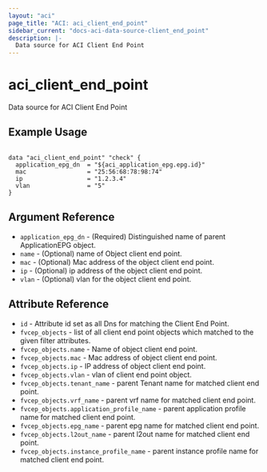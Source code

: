 ```yaml
---
layout: "aci"
page_title: "ACI: aci_client_end_point"
sidebar_current: "docs-aci-data-source-client_end_point"
description: |-
  Data source for ACI Client End Point
---
```


# aci_client_end_point #
Data source for ACI Client End Point

## Example Usage ##

```hcl

data "aci_client_end_point" "check" {
  application_epg_dn  = "${aci_application_epg.epg.id}"
  mac                 = "25:56:68:78:98:74"
  ip                  = "1.2.3.4"
  vlan                = "5"
}

```


## Argument Reference ##
* `application_epg_dn` - (Required) Distinguished name of parent ApplicationEPG object.
* `name` - (Optional) name of Object client end point.
* `mac` - (Optional) Mac address of the object client end point.
* `ip` - (Optional) ip address of the object client end point.
* `vlan` - (Optional) vlan for the object client end point.



## Attribute Reference

* `id` - Attribute id set as all Dns for matching the Client End Point.
* `fvcep_objects` - list of all client end point objects which matched to the given filter attributes.
* `fvcep_objects.name` - Name of object client end point.
* `fvcep_objects.mac` - Mac address of object client end point.
* `fvcep_objects.ip` - IP address of object client end point.
* `fvcep_objects.vlan` - vlan of client end point object.
* `fvcep_objects.tenant_name` - parent Tenant name for matched client end point.
* `fvcep_objects.vrf_name` - parent vrf name for matched client end point.
* `fvcep_objects.application_profile_name` - parent application profile name for matched client end point.
* `fvcep_objects.epg_name` - parent epg name for matched client end point.
* `fvcep_objects.l2out_name` - parent l2out name for matched client end point.
* `fvcep_objects.instance_profile_name` - parent instance profile name for matched client end point.
